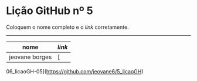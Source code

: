 # Lição GitHub nº 5

Coloquem o nome completo e o *link* corretamente.

---

nome | *link*
--- | ---
jeovane borges | [
06_licaoGH-05](https://github.com/jeovane6/5_licaoGH)


